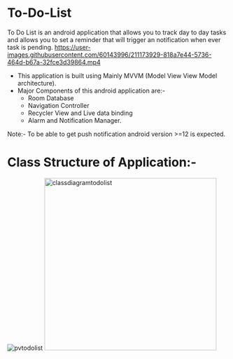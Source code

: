 # To-Do-List
To Do List is an android application that allows you to track day to day tasks and allows you to set a reminder that will trigger an notification when ever
task is pending.
https://user-images.githubusercontent.com/60143996/211173929-818a7e44-5736-464d-b67a-32fce3d39864.mp4

  * This application is built using  Mainly MVVM (Model View View Model architecture).
  * Major Components of this android application are:-
    - Room Database
    - Navigation Controller
    - Recycler View and Live data binding
    - Alarm and Notification Manager.
  
 Note:- To be able to get push notification android version >=12 is expected.

 # Class Structure of Application:-
 ![pvtodolist](https://user-images.githubusercontent.com/60143996/211174940-f3954441-f9af-45c2-baf0-09408826bcca.png)
<img width="393" alt="classdiagramtodolist" src="https://user-images.githubusercontent.com/60143996/211174926-2f72d243-15b2-4f79-b576-8340e756f841.png">

   
 

